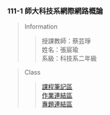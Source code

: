 ### 111-1 師大科技系網際網路概論
> Information
> > 授課教師：蔡芸琤 <br />
> > 姓名：張宸瑜 <br />
> > 系級：科技系二年級

> Class
> > [課程筆記區](https://github.com/chenyuuuch/Web/blob/main/README.md) <br />
> > [作業連結區](https://github.com/chenyuuuch/Web/blob/main/README.md) <br />
> > [專題連結區](https://github.com/chenyuuuch/Web/blob/main/README.md) <br />
